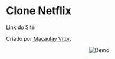 <h1>Clone Netflix</h1>
<p><a href="https://macaulayvitor.github.io/clone-netflix/" target="_blank">Link</a> do Site</p>
 <p>Criado por<a href="https://github.com/MacaulayVitor" target="_blank"> Macaulay Vitor</a>.</p>

 <p align="center">
 <img alt="Demo" src="./resources/AnimaçãoCloneNetflix.gif">
</p>